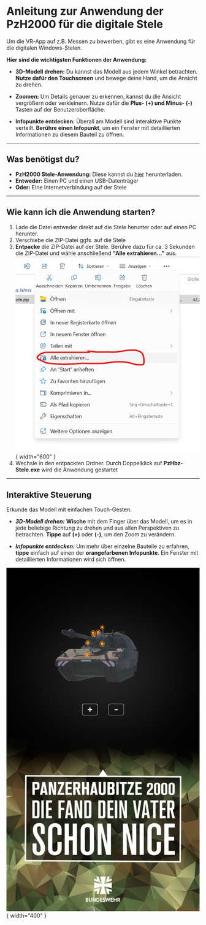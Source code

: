 # Anleitung zur Anwendung der PzH2000 für die digitale Stele

Um die VR-App auf z.B. Messen zu bewerben, gibt es eine Anwendung für die digitalen Windows-Stelen.

**Hier sind die wichtigsten Funktionen der Anwendung:**

* **3D-Modell drehen:** Du kannst das Modell aus jedem Winkel betrachten. **Nutze dafür den Touchscreen** und bewege deine Hand, um die Ansicht zu drehen.

* **Zoomen:** Um Details genauer zu erkennen, kannst du die Ansicht vergrößern oder verkleinern. Nutze dafür die **Plus- (+) und Minus- (-)** Tasten auf der Benutzeroberfläche.

* **Infopunkte entdecken:** Überall am Modell sind interaktive Punkte verteilt. **Berühre einen Infopunkt**, um ein Fenster mit detaillierten Informationen zu diesem Bauteil zu öffnen.

---

## Was benötigst du?

* **PzH2000 Stele-Anwendung:** Diese kannst du [hier](https://github.com/bazi24/PzH2000-Stele/releases/download/v1.0/PzH-Stele.zip) herunterladen.
* **Entweder:** Einen PC und einen USB-Datenträger
* **Oder:** Eine Internetverbindung auf der Stele

---

## Wie kann ich die Anwendung starten?

1. Lade die Datei entweder direkt auf die Stele herunter oder auf einen PC herunter.
2. Verschiebe die ZIP-Datei ggfs. auf die Stele
3. **Entpacke** die ZIP-Datei auf der Stele. Berühre dazu für ca. 3 Sekunden die ZIP-Datei und wähle anschließend **"Alle extrahieren..."** aus.
    ![Screenshot Windows: ZIP-entpacken](../assets/images/stele.png){ width="600" }
4. Wechsle in den entpackten Ordner. Durch Doppelklick auf **PzHbz-Stele.exe** wird die Anwendung gestartet

---

## Interaktive Steuerung

Erkunde das Modell mit einfachen Touch-Gesten.

* ***3D-Modell drehen:*** **Wische** mit dem Finger über das Modell, um es in jede beliebige Richtung zu drehen und aus allen Perspektiven zu betrachten. **Tippe** auf **(+)** oder **(-)**, um den Zoom zu verändern.

* ***Infopunkte entdecken:*** Um mehr über einzelne Bauteile zu erfahren, **tippe** einfach auf einen der **orangefarbenen Infopunkte**. Ein Fenster mit detaillierten Informationen wird sich öffnen.

![Screenshot Stele: Screenshot PzH Anwendung](../assets/images/stele-screenshot.png){ width="400" }